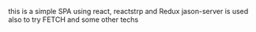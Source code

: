 this is a simple SPA using react, reactstrp and Redux
jason-server is used also to try FETCH and some other techs 
